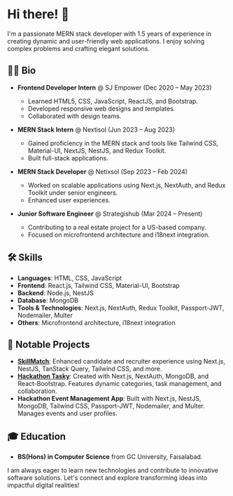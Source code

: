 # Hi there! 👋

I'm a passionate MERN stack developer with 1.5 years of experience in creating dynamic and user-friendly web applications. I enjoy solving complex problems and crafting elegant solutions.

## 👨‍💻 Bio

- **Frontend Developer Intern** @ SJ Empower (Dec 2020 – May 2023)
  - Learned HTML5, CSS, JavaScript, ReactJS, and Bootstrap.
  - Developed responsive web designs and templates.
  - Collaborated with design teams.

- **MERN Stack Intern** @ Nextisol (Jun 2023 – Aug 2023)
  - Gained proficiency in the MERN stack and tools like Tailwind CSS, Material-UI, NextJS, NestJS, and Redux Toolkit.
  - Built full-stack applications.

- **MERN Stack Developer** @ Netixsol (Sep 2023 – Feb 2024)
  - Worked on scalable applications using Next.js, NextAuth, and Redux Toolkit under senior engineers.
  - Enhanced user experiences.

- **Junior Software Engineer** @ Strategishub (Mar 2024 – Present)
  - Contributing to a real estate project for a US-based company.
  - Focused on microfrontend architecture and i18next integration.

## 🛠️ Skills

- **Languages**: HTML, CSS, JavaScript
- **Frontend**: React.js, Tailwind CSS, Material-UI, Bootstrap
- **Backend**: Node.js, NestJS
- **Database**: MongoDB
- **Tools & Technologies**: Next.js, NextAuth, Redux Toolkit, Passport-JWT, Nodemailer, Multer
- **Others**: Microfrontend architecture, i18next integration

## 🚀 Notable Projects

- **[SkillMatch](https://www.skillmatch.tech/)**: Enhanced candidate and recruiter experience using Next.js, NestJS, TanStack Query, Tailwind CSS, and more.
- **[Hackathon Tasky](https://advanced-todo-list.vercel.app/)**: Created with Next.js, NextAuth, MongoDB, and React-Bootstrap. Features dynamic categories, task management, and collaboration.
- **Hackathon Event Management App**: Built with Next.js, NestJS, MongoDB, Tailwind CSS, Passport-JWT, Nodemailer, and Multer. Manages events and user profiles.

## 🎓 Education

- **BS(Hons) in Computer Science** from GC University, Faisalabad.

I am always eager to learn new technologies and contribute to innovative software solutions. Let's connect and explore transforming ideas into impactful digital realities!
